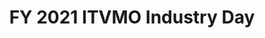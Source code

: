 ---
highlight: "false" 
title: "FY 2021 ITVMO Industry Day "
description: "The ITVMO hosted an Industry Day to engage industry as an ITVMO partner to inform acquisition trends and priorities. "
url-link: "https://www.youtube.com/watch?v=mD4iWvAJnyk"
type: "HTML"
gov-only: "false"
is-external: "true"
publication-date: "January 01, 2021"
reading-time: "60"
resource-type: "Guidance"
filter: "itvmo-general"
audience: "industry-all-businesses"
branded-offerings: "it-buyers-training-support "
---